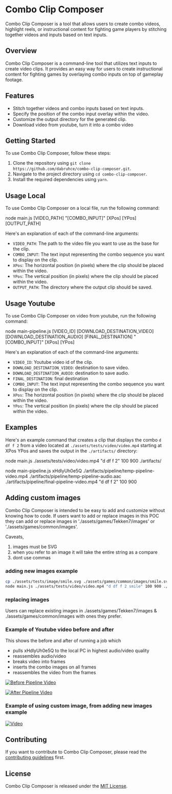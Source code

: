 # Combo Clip Composer

Combo Clip Composer is a tool that allows users to create combo videos, highlight reels, or instructional content for fighting game players by stitching together videos and inputs based on text inputs.

## Overview

Combo Clip Composer is a command-line tool that utilizes text inputs to create video clips. It provides an easy way for users to create instructional content for fighting games by overlaying combo inputs on top of gameplay footage.

## Features

- Stitch together videos and combo inputs based on text inputs.
- Specify the position of the combo input overlay within the video.
- Customize the output directory for the generated clip.
- Download video from youtube, turn it into a combo video

## Getting Started

To use Combo Clip Composer, follow these steps:

1. Clone the repository using `git clone https://github.com/dabruhce/combo-clip-composer.git`.
2. Navigate to the project directory using `cd combo-clip-composer`.
3. Install the required dependencies using `yarn`.

## Usage Local

To use Combo Clip Composer on a local file, run the following command:

node main.js [VIDEO_PATH] "[COMBO_INPUT]" [XPos] [YPos] [OUTPUT_PATH]


Here's an explanation of each of the command-line arguments:

- `VIDEO_PATH`: The path to the video file you want to use as the base for the clip.
- `COMBO_INPUT`: The text input representing the combo sequence you want to display on the clip.
- `XPos`: The horizontal position (in pixels) where the clip should be placed within the video.
- `YPos`: The vertical position (in pixels) where the clip should be placed within the video.
- `OUTPUT_PATH`: The directory where the output clip should be saved.

## Usage Youtube
To use Combo Clip Composer on video from youtube, run the following command:

node main-pipeline.js [VIDEO_ID] [DOWNLOAD_DESTINATION_VIDEO] [DOWNLOAD_DESTINATION_AUDIO] [FINAL_DESTINATION] "[COMBO_INPUT]" [XPos] [YPos]


Here's an explanation of each of the command-line arguments:

- `VIDEO_ID`: Youtube video id of the clip.
- `DOWNLOAD_DESTINATION_VIDEO`: destination to save video.
- `DOWNLOAD_DESTINATION_AUDIO`: destination to save audio.
- `FINAL_DESTINATION`: final destination
- `COMBO_INPUT`: The text input representing the combo sequence you want to display on the clip.
- `XPos`: The horizontal position (in pixels) where the clip should be placed within the video.
- `YPos`: The vertical position (in pixels) where the clip should be placed within the video.
## Examples

Here's an example command that creates a clip that displays the combo `d df f 2` from a video located at `./assets/tests/video/video.mp4` starting at XPos YPos and saves the output in the `./artifacts/` directory:

node main.js ./assets/tests/video/video.mp4 "d df f 2" 100 900 ./artifacts/

node main-pipeline.js xHdlyUh0e5Q ./artifacts/pipeline/temp-pipeline-video.mp4 ./artifacts/pipeline/temp-pipeline-audio.aac ./artifacts/pipeline/final-pipeline-video.mp4 "d df f 2" 100 900

## Adding custom images
Combo Clip Composer is intended to be easy to add and customize without knowing how to code. If users want to add or replace images in this POC they can add or replace images in './assets/games/Tekken7/images' or './assets/games/common/images'. 

Caveats, 
1. images must be SVG
2. when you refer to an image it will take the entire string as a compare
3. dont use commas


### adding new images example
````bash
cp ./assets/tests/image/smile.svg ./assets/games/common/images/smile.svg
node main.js ./assets/tests/video/video.mp4 "d df f 2 smile" 100 900 ./artifacts/
````

### replacing images
Users can replace existing images in ./assets/games/Tekken7/images & ./assets/games/common/images with ones they prefer.



### Example of Youtube video before and after
This shows the before and after of running a job which
- pulls xHdlyUh0e5Q to the local PC in highest audio/video quality
- reassembles audio/video
- breaks video into frames
- inserts the combo images on all frames
- reassembles the video from the frames

[![Before Pipeline Video](https://img.youtube.com/vi/xHdlyUh0e5Q/0.jpg)](https://www.youtube.com/watch?v=xHdlyUh0e5Q)

[![After Pipeline Video](https://img.youtube.com/vi/6P9Be5N8zHs/0.jpg)](https://www.youtube.com/watch?v=6P9Be5N8zHs)

### Example of using custom image, from adding new images example
[![Video](https://img.youtube.com/vi/MYL4ngDcN80/0.jpg)](https://www.youtube.com/watch?v=MYL4ngDcN80)


## Contributing

If you want to contribute to Combo Clip Composer, please read the [contributing guidelines](CONTRIBUTING.md) first.

## License

Combo Clip Composer is released under the [MIT License](LICENSE).
